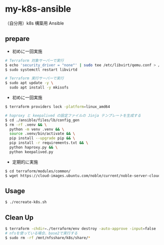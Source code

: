 # my-k8s-ansible

（自分用）k8s 構築用 Ansible

## prepare

- 初めに一回実施

```bash
# Terraform 対象サーバーで実行
$ echo 'security_driver = "none"' | sudo tee /etc/libvirt/qemu.conf > /dev/null
$ sudo systemctl restart libvirtd

# Terraform 実行サーバーで実行
$ sudo apt update -y \
  sudo apt install -y mkisofs
```

- 初めに一回実施

```bash
$ terraform providers lock -platform=linux_amd64
```

```bash
# haproxy と keepalived の設定ファイルの Jinja テンプレートを生成する
$ cd ./ansible/files/lb/config_gen
$ rm -rf .venv && \
  python -m venv .venv && \
  source .venv/bin/activate && \
  pip install --upgrade pip && \
  pip install -r requirements.txt && \
  python haproxy.py && \
  python keepalived.py
```

- 定期的に実施

```bash
$ cd terraform/modules/common/
$ wget https://cloud-images.ubuntu.com/noble/current/noble-server-cloudimg-amd64.img
```

## Usage

```bash
$ ./recreate-k8s.sh
```

## Clean Up

```bash
$ terraform -chdir=./terraform/env destroy -auto-approve -input=false
# nfsを使っている場合、base2で実行する
$ sudo rm -rf /mnt/nfsshare/k8s/share/*
```

